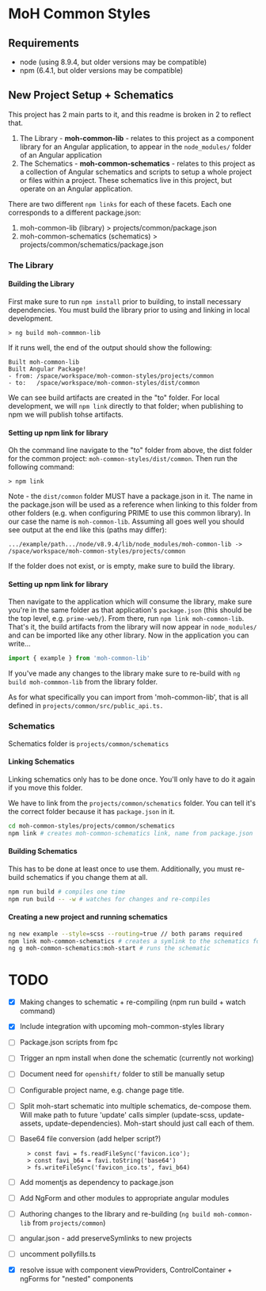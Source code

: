 # MoH Common Styles

## Requirements

* node (using 8.9.4, but older versions may be compatible)
* npm (6.4.1, but older versions may be compatible)


## New Project Setup + Schematics

This project has 2 main parts to it, and this readme is broken in 2 to reflect that.


1. The Library - **moh-common-lib** - relates to this project as a component library for an Angular application, to appear in the `node_modules/` folder of an Angular application
2. The Schematics - **moh-common-schematics** - relates to this project as a collection of Angular schematics and scripts to setup a whole project or files within a project. These schematics live in this project, but operate on an Angular application.

There are two different `npm links` for each of these facets.  Each one corresponds to a different package.json:

1. moh-common-lib (library) > projects/common/package.json
2. moh-common-schematics (schematics) > projects/common/schematics/package.json



### The Library


#### Building the Library

First make sure to run `npm install` prior to building, to install necessary dependencies.  You must build the library prior to using and linking in local development.

    > ng build moh-commmon-lib

If it runs well, the end of the output should show the following:

    Built moh-common-lib
    Built Angular Package!
    - from: /space/workspace/moh-common-styles/projects/common
    - to:   /space/workspace/moh-common-styles/dist/common

We can see build artifacts are created in the "to" folder. For local development, we will `npm link` directly to that folder; when publishing to npm we will publish tohse artifacts.

#### Setting up npm link for library

Oh the command line navigate to the "to" folder from above, the dist folder for the common project: `moh-common-styles/dist/common`. Then run the following command:

    > npm link

Note - the `dist/common` folder MUST have a package.json in it. The name in the package.json will be used as a reference when linking to this folder from other folders (e.g. when configuring PRIME to use this common library). In our case the name is `moh-common-lib`. Assuming all goes well you should see output at the end like this (paths may differ):

```
.../example/path.../node/v8.9.4/lib/node_modules/moh-common-lib -> /space/workspace/moh-common-styles/projects/common
```

If the folder does not exist, or is empty, make sure to build the library.


#### Setting up npm link for library

Then navigate to the application which will consume the library, make sure you're in the same folder as that application's `package.json` (this should be the top level, e.g. `prime-web/`).  From there, run `npm link moh-common-lib`.  That's it, the build artifacts from the library will now appear in `node_modules/` and can be imported like any other library.  Now in the application you can write...

```TypeScript
import { example } from 'moh-common-lib'
```

If you've made any changes to the library make sure to re-build with `ng build moh-commmon-lib` from the library folder.

As for what specifically you can import from 'moh-common-lib', that is all defined in `projects/common/src/public_api.ts.`


### Schematics

Schematics folder is `projects/common/schematics`

#### Linking Schematics

Linking schematics only has to be done once. You'll only have to do it again if you move this folder.


We have to link from the `projects/common/schematics` folder. You can tell it's the correct folder because it has `package.json` in it.

```bash
cd moh-common-styles/projects/common/schematics
npm link # creates moh-common-schematics link, name from package.json
```


#### Building Schematics

This has to be done at least once to use them.  Additionally, you must re-build schematics if you change them at all.

```bash
npm run build # compiles one time
npm run build -- -w # watches for changes and re-compiles
```


#### Creating a new project and running schematics

```bash
ng new example --style=scss --routing=true // both params required
npm link moh-common-schematics # creates a symlink to the schematics folder above
ng g moh-common-schematics:moh-start # runs the schematic
```


# TODO

- [x] Making changes to schematic + re-compiling (npm run build + watch command)
- [x] Include integration with upcoming moh-common-styles library
- [ ] Package.json scripts from fpc
- [ ] Trigger an npm install when done the schematic (currently not working)
- [ ] Document need for `openshift/` folder to still be manually setup
- [ ] Configurable project name, e.g. change page title.
- [ ] Split moh-start schematic into multiple schematics, de-compose them. Will make path to future 'update' calls simpler (update-scss, update-assets, update-dependencies). Moh-start should just call each of them.
- [ ] Base64 file conversion (add helper script?)

        > const favi = fs.readFileSync('favicon.ico');
        > const favi_b64 = favi.toString('base64')
        > fs.writeFileSync('favicon_ico.ts', favi_b64)

- [ ] Add momentjs as dependency to package.json
- [ ] Add NgForm and other modules to appropriate angular modules
- [ ] Authoring changes to the library and re-building (`ng build moh-common-lib` from `projects/common`)
- [ ] angular.json - add preserveSymlinks to new projects
- [ ] uncomment pollyfills.ts
- [x] resolve issue with component viewProviders, ControlContainer + ngForms for "nested" components